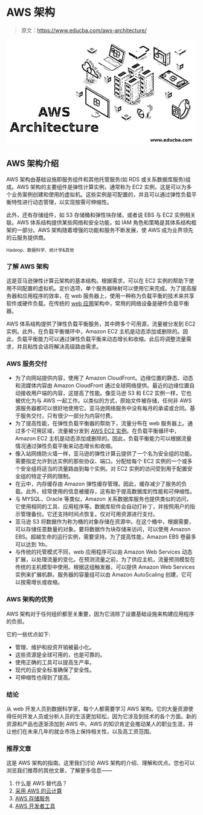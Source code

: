 # AWS 架构

> 原文：<https://www.educba.com/aws-architecture/>

![AWS Architecture](img/f1635214520e0101c039333a18aeb1e1.png)



## AWS 架构介绍

AWS 架构由基础设施即服务组件和其他托管服务(如 RDS 或关系数据库服务)组成。AWS 架构的主要组件是弹性计算实例，通常称为 EC2 实例，这是可以为多个业务案例创建和使用的虚拟机。这些实例是可配置的，并且可以通过弹性负载平衡特性进行动态管理，以实现按需可伸缩性。

此外，还有存储组件，如 S3 存储桶和弹性块存储，或者说 EBS 与 EC2 实例相关联。AWS 体系结构提供某些网络和安全功能，如 IAM 角色和策略是其体系结构框架的一部分。AWS 架构随着增强的功能和服务不断发展，使 AWS 成为业界领先的云服务提供商。

<small>Hadoop、数据科学、统计学&其他</small>

### 了解 AWS 架构

这是亚马逊弹性计算云架构的基本结构。根据需求，可以在 EC2 实例的帮助下使用不同配置的虚拟机。定价选项，单个服务器映射可以使用它来完成。为了提高服务器和应用程序的效率，在 web 服务器上，使用一种称为负载平衡的技术来共享软件或硬件负载。在传统的 [web 应用](https://www.educba.com/what-is-web-application/)架构中，常用的网络设备是硬件负载平衡器。

AWS 体系结构提供了弹性负载平衡服务，其中跨多个可用源，流量被分发到 EC2 实例。此外，在负载平衡循环中，Amazon EC2 主机是动态添加或删除的。因此，负载平衡能力可以通过弹性负载平衡来动态增长和收缩。此后将调整流量需求，并且粘性会话将解决高级路由需求。

### AWS 服务交付

*   为了向网站提供内容，使用了 Amazon CloudFront。边缘位置的静态、动态和流媒体内容由 Amazon CloudFront 通过全球网络提供。最近的边缘位置自动接收用户端的内容，这提高了性能。像亚马逊 S3 和 EC2 实例一样，它也被优化为与 AWS 一起工作。以类似的方式，原始文件被存储，任何非 AWS 源服务器都可以很好地使用它。亚马逊网络服务中没有每月的承诺或合同。基于服务交付，只有很少一部分为内容付费。
*   为了提高性能，在弹性负载平衡器的帮助下，流量分布在 web 服务器上。通过多个可用区域，流量被分发到 [AWS EC2 实例](https://www.educba.com/what-is-aws-ec2/)。在负载平衡循环中，Amazon EC2 主机是动态添加或删除的。因此，负载平衡能力可以根据流量情况通过弹性负载平衡来动态增长和收缩。
*   像入站网络防火墙一样，亚马逊的弹性计算云提供了一个名为安全组的功能。需要指定允许到达实例的那些协议、端口。分配给每个 EC2 实例的一个或多个安全组将适当的流量路由到每个实例。对 EC2 实例的访问受到用于配置安全组的特定子网的限制。
*   在云中，内存缓存由 Amazon 弹性缓存管理。因此，缓存减少了服务的负载。此外，经常使用的信息被缓存，这有助于提高数据库的性能和可伸缩性。
*   与 MYSQL、Oracle 等类似，Amazon 关系数据库服务也提供类似的访问，它使用相同的工具、应用程序等。数据库软件会自动打补丁，并按照用户的指示管理备份。它还支持时间点恢复。仅对可用资源进行支付。
*   亚马逊 S3 将数据作为称为桶的对象存储在资源中。在这个桶中，根据需要，可以存储任意数量的对象。要将数据作为块存储来访问，可以使用 Amazon EBS。超越生命的运行实例，需要坚持。为了提高性能，Amazon EBS 卷最多可以达到 1tb。
*   与传统的托管模式不同，web 应用程序可以由 Amazon Web Services 动态扩展，以处理流量的变化。在预测流量之前，为了供应主机，流量预测模型在传统的主机模型中使用。根据这组触发器，可以提供 Amazon Web Services 实例来扩展机群。服务器的容量组可以由 Amazon AutoScaling 创建，它可以按需增长或收缩。

### AWS 架构的优势

AWS 架构对于任何组织都至关重要，因为它消除了设置基础设施来构建应用程序的负担。

它的一些优点如下:

*   管理、维护和投资开销被最小化。
*   这些资源是全球可用的，也是可靠的。
*   使用正确的工具可以提高生产率。
*   现代的云安全标准确保了安全性。
*   可伸缩性也得到了提高。

### 结论

从 web 开发人员到数据科学家，每个人都需要学习 AWS 架构。它的大量资源使得任何开发人员或分析人员的生活更加轻松，因为它涉及到技术的各个方面。新的资源和产品也逐渐添加到 AWS 中。AWS 的知识肯定会推动某人的职业生涯，并让他们在未来几年的就业市场上保持相关性，以及高工资范围。

### 推荐文章

这是 AWS 架构的指南。这里我们讨论 AWS 架构的介绍、理解和优点。您也可以浏览我们推荐的其他文章，了解更多信息——

1.  什么是 AWS 替代品？
2.  [采用 AWS 的云计算](https://www.educba.com/course/cloud-computing-with-aws/)
3.  [AWS 存储服务](https://www.educba.com/aws-storage-services/)
4.  [AWS 开发者工具](https://www.educba.com/aws-developer-tools/)





